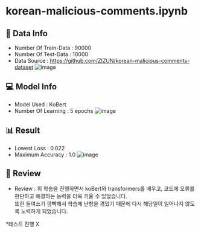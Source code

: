# korean-malicious-comments.ipynb

## 💾 Data Info
- Number Of Train-Data : 90000
- Number Of Test-Data : 10000
- Data Source : https://github.com/ZIZUN/korean-malicious-comments-dataset
![image](https://github.com/byeolki/korean-malicious-comments.ipynb/assets/97008863/7028040c-143b-4fcb-abcf-fde315287437)

## 💻 Model Info
- Model Used : KoBert
- Number Of Learning : 5 epochs
![image](https://github.com/byeolki/korean-malicious-comments.ipynb/assets/97008863/4ae83792-e782-4a33-8a13-99f28df600d3)

## 📊 Result
- Lowest Loss : 0.022
- Maximum Accuracy : 1.0
![image](https://github.com/byeolki/korean-malicious-comments.ipynb/assets/97008863/cce180e3-c553-4a3e-abe3-41ba92ae4a47)

## 📝 Review
- Review : 위 학습을 진행하면서 koBert와 transformers를 배우고, 코드에 오류를 판단하고 해결하는 능력을 더욱 키울 수 있었습니다.
  <br>또한 들여쓰기 깜빡해서 학습에 난항을 겪었기 때문에 다시 해당일이 일어나지 않도록 노력하게 되었습니다.

*테스트 진행 X
